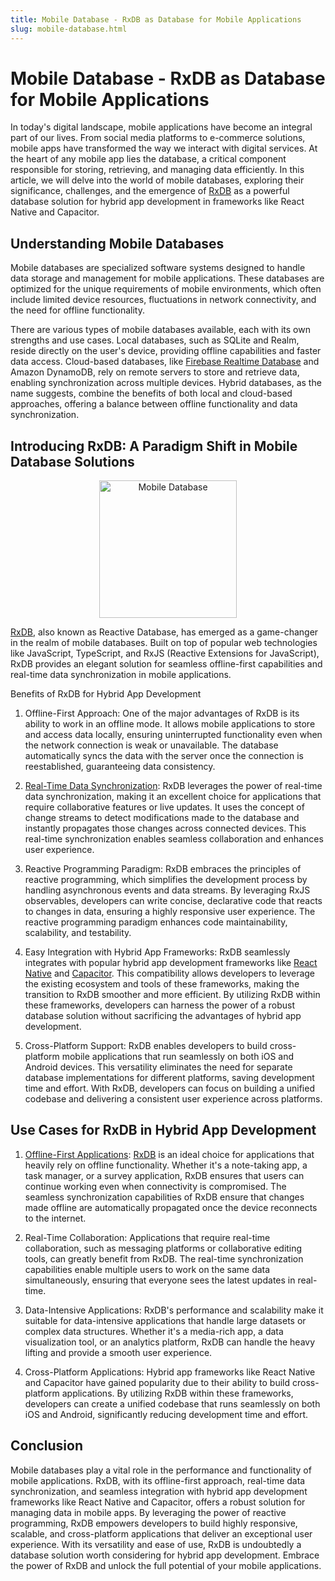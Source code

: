 ```yaml
---
title: Mobile Database - RxDB as Database for Mobile Applications
slug: mobile-database.html
---
```


# Mobile Database - RxDB as Database for Mobile Applications

In today's digital landscape, mobile applications have become an integral part of our lives. From social media platforms to e-commerce solutions, mobile apps have transformed the way we interact with digital services. At the heart of any mobile app lies the database, a critical component responsible for storing, retrieving, and managing data efficiently. In this article, we will delve into the world of mobile databases, exploring their significance, challenges, and the emergence of [RxDB](https://rxdb.info/) as a powerful database solution for hybrid app development in frameworks like React Native and Capacitor.


## Understanding Mobile Databases

Mobile databases are specialized software systems designed to handle data storage and management for mobile applications. These databases are optimized for the unique requirements of mobile environments, which often include limited device resources, fluctuations in network connectivity, and the need for offline functionality.

There are various types of mobile databases available, each with its own strengths and use cases. Local databases, such as SQLite and Realm, reside directly on the user's device, providing offline capabilities and faster data access. Cloud-based databases, like [Firebase Realtime Database](./realtime-database.md) and Amazon DynamoDB, rely on remote servers to store and retrieve data, enabling synchronization across multiple devices. Hybrid databases, as the name suggests, combine the benefits of both local and cloud-based approaches, offering a balance between offline functionality and data synchronization.

## Introducing RxDB: A Paradigm Shift in Mobile Database Solutions

<center>
    <a href="https://rxdb.info/">
        <img src="../files/logo/rxdb_javascript_database.svg" alt="Mobile Database" width="220" />
    </a>
</center>


[RxDB](https://rxdb.info/), also known as Reactive Database, has emerged as a game-changer in the realm of mobile databases. Built on top of popular web technologies like JavaScript, TypeScript, and RxJS (Reactive Extensions for JavaScript), RxDB provides an elegant solution for seamless offline-first capabilities and real-time data synchronization in mobile applications.

Benefits of RxDB for Hybrid App Development

1. Offline-First Approach: One of the major advantages of RxDB is its ability to work in an offline mode. It allows mobile applications to store and access data locally, ensuring uninterrupted functionality even when the network connection is weak or unavailable. The database automatically syncs the data with the server once the connection is reestablished, guaranteeing data consistency.

2. [Real-Time Data Synchronization](../replication.md): RxDB leverages the power of real-time data synchronization, making it an excellent choice for applications that require collaborative features or live updates. It uses the concept of change streams to detect modifications made to the database and instantly propagates those changes across connected devices. This real-time synchronization enables seamless collaboration and enhances user experience.

3. Reactive Programming Paradigm: RxDB embraces the principles of reactive programming, which simplifies the development process by handling asynchronous events and data streams. By leveraging RxJS observables, developers can write concise, declarative code that reacts to changes in data, ensuring a highly responsive user experience. The reactive programming paradigm enhances code maintainability, scalability, and testability.

4. Easy Integration with Hybrid App Frameworks: RxDB seamlessly integrates with popular hybrid app development frameworks like [React Native](../react-native-database.md) and [Capacitor](../capacitor-database.md). This compatibility allows developers to leverage the existing ecosystem and tools of these frameworks, making the transition to RxDB smoother and more efficient. By utilizing RxDB within these frameworks, developers can harness the power of a robust database solution without sacrificing the advantages of hybrid app development.

5. Cross-Platform Support: RxDB enables developers to build cross-platform mobile applications that run seamlessly on both iOS and Android devices. This versatility eliminates the need for separate database implementations for different platforms, saving development time and effort. With RxDB, developers can focus on building a unified codebase and delivering a consistent user experience across platforms.

## Use Cases for RxDB in Hybrid App Development

1. [Offline-First Applications](../offline-first.md): [RxDB](https://rxdb.info/) is an ideal choice for applications that heavily rely on offline functionality. Whether it's a note-taking app, a task manager, or a survey application, RxDB ensures that users can continue working even when connectivity is compromised. The seamless synchronization capabilities of RxDB ensure that changes made offline are automatically propagated once the device reconnects to the internet.

2. Real-Time Collaboration: Applications that require real-time collaboration, such as messaging platforms or collaborative editing tools, can greatly benefit from RxDB. The real-time synchronization capabilities enable multiple users to work on the same data simultaneously, ensuring that everyone sees the latest updates in real-time.

3. Data-Intensive Applications: RxDB's performance and scalability make it suitable for data-intensive applications that handle large datasets or complex data structures. Whether it's a media-rich app, a data visualization tool, or an analytics platform, RxDB can handle the heavy lifting and provide a smooth user experience.

4. Cross-Platform Applications: Hybrid app frameworks like React Native and Capacitor have gained popularity due to their ability to build cross-platform applications. By utilizing RxDB within these frameworks, developers can create a unified codebase that runs seamlessly on both iOS and Android, significantly reducing development time and effort.

## Conclusion

Mobile databases play a vital role in the performance and functionality of mobile applications. RxDB, with its offline-first approach, real-time data synchronization, and seamless integration with hybrid app development frameworks like React Native and Capacitor, offers a robust solution for managing data in mobile apps. By leveraging the power of reactive programming, RxDB empowers developers to build highly responsive, scalable, and cross-platform applications that deliver an exceptional user experience. With its versatility and ease of use, RxDB is undoubtedly a database solution worth considering for hybrid app development. Embrace the power of RxDB and unlock the full potential of your mobile applications.
